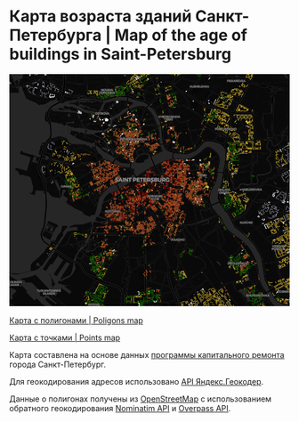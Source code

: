 # Карта возраста зданий Санкт-Петербурга | Map of the age of buildings in Saint-Petersburg

[![Изображение карты города | City map image](https://github.com/MaxWellHays/SpbBuildingAgeMaps/raw/master/frontImage.png "Карта возраста домов Санкт-Петербурга")](https://maxwellhays.carto.com/builder/2336f942-8909-43f5-a035-82b65addb5dc/embed)

[Карта с полигонами | Poligons map](https://maxwellhays.carto.com/builder/2336f942-8909-43f5-a035-82b65addb5dc/embed)

[Карта с точками | Points map](https://maxwellhays.carto.com/builder/c014afa0-4c29-11e6-be55-0ecd1babdde5/embed)

Карта составлена на основе данных [программы капитального ремонта](https://www.fontanka.ru/2014/01/20/085/) города Санкт-Петербург. 

Для геокодирования адресов использовано [API Яндекс.Геокодер](https://tech.yandex.ru/maps/geocoder/).

Данные о полигонах получены из [OpenStreetMap](https://www.openstreetmap.org) с использованием обратного геокодирования [Nominatim API](https://wiki.openstreetmap.org/wiki/Nominatim) и [Overpass API](https://wiki.openstreetmap.org/wiki/Overpass_API).